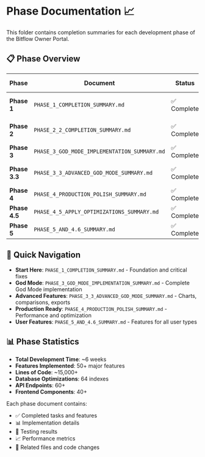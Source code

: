 # Phase Documentation 📈

This folder contains completion summaries for each development phase of the Bitflow Owner Portal.

## 📋 Phase Overview

| Phase | Document | Status | Key Features |
|-------|----------|--------|--------------|
| **Phase 1** | `PHASE_1_COMPLETION_SUMMARY.md` | ✅ Complete | Critical fixes & infrastructure |
| **Phase 2** | `PHASE_2_2_COMPLETION_SUMMARY.md` | ✅ Complete | Report generation system |
| **Phase 3** | `PHASE_3_GOD_MODE_IMPLEMENTATION_SUMMARY.md` | ✅ Complete | God Mode features |
| **Phase 3.3** | `PHASE_3_3_ADVANCED_GOD_MODE_SUMMARY.md` | ✅ Complete | Advanced God Mode features |
| **Phase 4** | `PHASE_4_PRODUCTION_POLISH_SUMMARY.md` | ✅ Complete | Production optimizations |
| **Phase 4.5** | `PHASE_4_5_APPLY_OPTIMIZATIONS_SUMMARY.md` | ✅ Complete | Applied optimizations |
| **Phase 5** | `PHASE_5_AND_4.6_SUMMARY.md` | ✅ Complete | Features for all users |

## 🎯 Quick Navigation

- **Start Here**: `PHASE_1_COMPLETION_SUMMARY.md` - Foundation and critical fixes
- **God Mode**: `PHASE_3_GOD_MODE_IMPLEMENTATION_SUMMARY.md` - Complete God Mode implementation
- **Advanced Features**: `PHASE_3_3_ADVANCED_GOD_MODE_SUMMARY.md` - Charts, comparisons, exports
- **Production Ready**: `PHASE_4_PRODUCTION_POLISH_SUMMARY.md` - Performance and optimization
- **User Features**: `PHASE_5_AND_4.6_SUMMARY.md` - Features for all user types

## 📊 Phase Statistics

- **Total Development Time**: ~6 weeks
- **Features Implemented**: 50+ major features
- **Lines of Code**: ~15,000+
- **Database Optimizations**: 64 indexes
- **API Endpoints**: 60+
- **Frontend Components**: 40+

Each phase document contains:
- ✅ Completed tasks and features
- 📊 Implementation details
- 🧪 Testing results
- 📈 Performance metrics
- 🔗 Related files and code changes